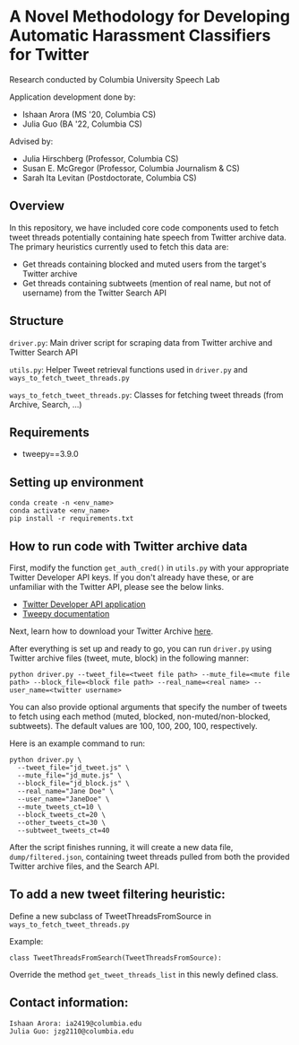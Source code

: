 # A Novel Methodology for Developing Automatic Harassment Classifiers for Twitter
Research conducted by Columbia University Speech Lab

Application development done by:
- Ishaan Arora (MS '20, Columbia CS)
- Julia Guo (BA '22, Columbia CS)

Advised by:
- Julia Hirschberg (Professor, Columbia CS)
- Susan E. McGregor (Professor, Columbia Journalism & CS)
- Sarah Ita Levitan (Postdoctorate, Columbia CS)

## Overview
In this repository, we have included core code components used to fetch tweet threads potentially containing hate speech from Twitter archive data. The primary heuristics currently used to fetch this data are:
- Get threads containing blocked and muted users from the target's Twitter archive
- Get threads containing subtweets (mention of real name, but not of username) from the Twitter Search API

## Structure
`driver.py`: Main driver script for scraping data from Twitter archive and Twitter Search API

`utils.py`: Helper Tweet retrieval functions used in `driver.py` and `ways_to_fetch_tweet_threads.py`

`ways_to_fetch_tweet_threads.py`: Classes for fetching tweet threads (from Archive, Search, ...)

## Requirements
- tweepy==3.9.0

## Setting up environment
```
conda create -n <env_name>
conda activate <env_name>
pip install -r requirements.txt
```

## How to run code with Twitter archive data

First, modify the function `get_auth_cred()` in `utils.py` with your appropriate Twitter Developer API keys. If you don't already have these, or are unfamiliar with the Twitter API, please see the below links.
- [Twitter Developer API application](https://developer.twitter.com/en/apply-for-access)
- [Tweepy documentation](http://docs.tweepy.org/en/v3.5.0/auth_tutorial.html)

Next, learn how to download your Twitter Archive [here](https://help.twitter.com/en/managing-your-account/how-to-download-your-twitter-archive).

After everything is set up and ready to go, you can run `driver.py` using Twitter archive files (tweet, mute, block) in the following manner:

```
python driver.py --tweet_file=<tweet file path> --mute_file=<mute file path> --block_file=<block file path> --real_name=<real name> --user_name=<twitter username>
```

You can also provide optional arguments that specify the number of tweets to fetch using each method (muted, blocked, non-muted/non-blocked, subtweets). The default values are 100, 100, 200, 100, respectively.

Here is an example command to run:
```
python driver.py \
  --tweet_file="jd_tweet.js" \
  --mute_file="jd_mute.js" \
  --block_file="jd_block.js" \
  --real_name="Jane Doe" \
  --user_name="JaneDoe" \
  --mute_tweets_ct=10 \
  --block_tweets_ct=20 \
  --other_tweets_ct=30 \
  --subtweet_tweets_ct=40
```

After the script finishes running, it will create a new data file, `dump/filtered.json`, containing tweet threads pulled from both the provided Twitter archive files, and the Search API.

## To add a new tweet filtering heuristic:
Define a new subclass of TweetThreadsFromSource in `ways_to_fetch_tweet_threads.py`

Example:
```
class TweetThreadsFromSearch(TweetThreadsFromSource):
```

Override the method `get_tweet_threads_list` in this newly defined class.

## Contact information:
```
Ishaan Arora: ia2419@columbia.edu
Julia Guo: jzg2110@columbia.edu
```
